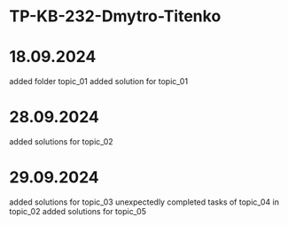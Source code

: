 # TP-KB-232-Dmytro-Titenko

# 18.09.2024
added folder topic_01
added solution for topic_01

# 28.09.2024
added solutions for topic_02

# 29.09.2024
added solutions for topic_03
unexpectedly completed tasks of topic_04 in topic_02
added solutions for topic_05
